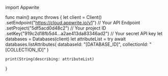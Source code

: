 import Appwrite

func main() async throws {
    let client = Client()
      .setEndpoint("https://cloud.appwrite.io/v1") // Your API Endpoint
      .setProject("5df5acd0d48c2") // Your project ID
      .setKey("919c2d18fb5d4...a2ae413da83346ad2") // Your secret API key
    let databases = Databases(client)
    let attributeList = try await databases.listAttributes(
        databaseId: "[DATABASE_ID]",
        collectionId: "[COLLECTION_ID]"
    )

    print(String(describing: attributeList)
}
